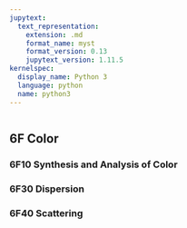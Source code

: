 ```yaml
---
jupytext:
  text_representation:
    extension: .md
    format_name: myst
    format_version: 0.13
    jupytext_version: 1.11.5
kernelspec:
  display_name: Python 3
  language: python
  name: python3
---
```


```{contents}
```

## 6F	Color

### 6F10	Synthesis and Analysis of Color
### 6F30	Dispersion
### 6F40	Scattering
